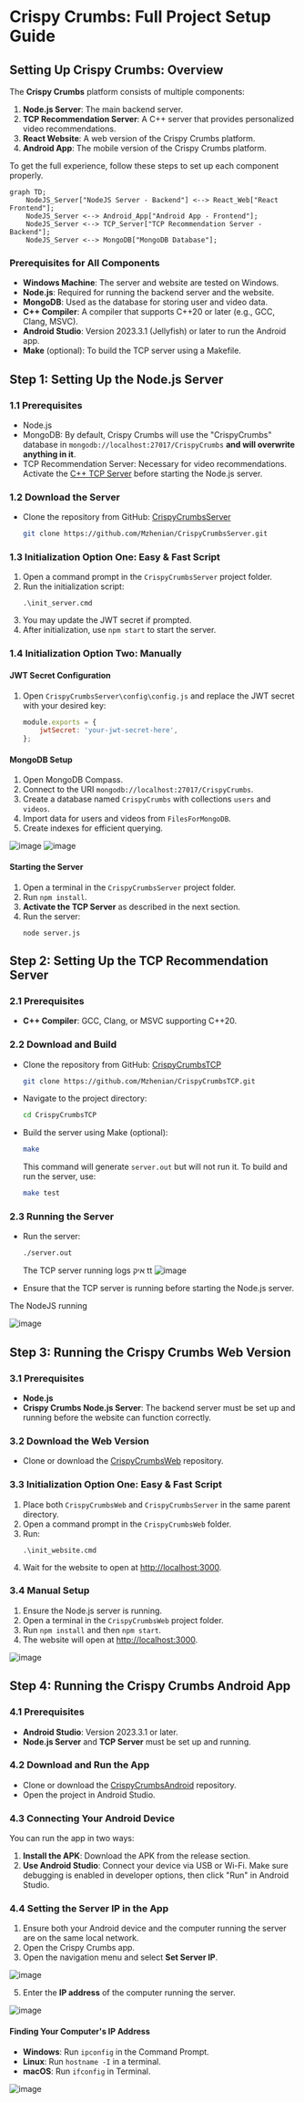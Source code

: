 # Crispy Crumbs: Full Project Setup Guide

## Setting Up Crispy Crumbs: Overview

The **Crispy Crumbs** platform consists of multiple components:

1. **Node.js Server**: The main backend server.
2. **TCP Recommendation Server**: A C++ server that provides personalized video recommendations.
3. **React Website**: A web version of the Crispy Crumbs platform.
4. **Android App**: The mobile version of the Crispy Crumbs platform.

To get the full experience, follow these steps to set up each component properly.

```mermaid
graph TD;
    NodeJS_Server["NodeJS Server - Backend"] <--> React_Web["React Frontend"];
    NodeJS_Server <--> Android_App["Android App - Frontend"];
    NodeJS_Server <--> TCP_Server["TCP Recommendation Server - Backend"];
    NodeJS_Server <--> MongoDB["MongoDB Database"];
```

### Prerequisites for All Components

- **Windows Machine**: The server and website are tested on Windows.
- **Node.js**: Required for running the backend server and the website.
- **MongoDB**: Used as the database for storing user and video data.
- **C++ Compiler**: A compiler that supports C++20 or later (e.g., GCC, Clang, MSVC).
- **Android Studio**: Version 2023.3.1 (Jellyfish) or later to run the Android app.
- **Make** (optional): To build the TCP server using a Makefile.

## Step 1: Setting Up the Node.js Server

### 1.1 Prerequisites

- Node.js
- MongoDB: By default, Crispy Crumbs will use the "CrispyCrumbs" database in `mongodb://localhost:27017/CrispyCrumbs` **and will overwrite anything in it**.
- TCP Recommendation Server: Necessary for video recommendations. Activate the [C++ TCP Server](https://github.com/Mzhenian/CrispyCrumbsTCP) before starting the Node.js server.



### 1.2 Download the Server

- Clone the repository from GitHub: [CrispyCrumbsServer](https://github.com/Mzhenian/CrispyCrumbsServer)
  ```bash
  git clone https://github.com/Mzhenian/CrispyCrumbsServer.git
  ```

### 1.3 Initialization Option One: Easy & Fast Script

1. Open a command prompt in the `CrispyCrumbsServer` project folder.
2. Run the initialization script:
   ```
   .\init_server.cmd
   ```
3. You may update the JWT secret if prompted.
4. After initialization, use `npm start` to start the server.

### 1.4 Initialization Option Two: Manually

#### JWT Secret Configuration

1. Open `CrispyCrumbsServer\config\config.js` and replace the JWT secret with your desired key:
   ```javascript
   module.exports = {
       jwtSecret: 'your-jwt-secret-here',
   };
   ```

#### MongoDB Setup

1. Open MongoDB Compass.
2. Connect to the URI `mongodb://localhost:27017/CrispyCrumbs`.
3. Create a database named `CrispyCrumbs` with collections `users` and `videos`.
4. Import data for users and videos from `FilesForMongoDB`.
5. Create indexes for efficient querying.

![image](https://github.com/user-attachments/assets/68ad8d35-eadb-45fd-b11c-c59d41f404ff)
![image](https://github.com/user-attachments/assets/fe72baaa-4a9b-450d-8d8d-abaebe0d7898)


#### Starting the Server

1. Open a terminal in the `CrispyCrumbsServer` project folder.
2. Run `npm install`.
3. **Activate the TCP Server** as described in the next section.
4. Run the server:
   ```
   node server.js
   ```

## Step 2: Setting Up the TCP Recommendation Server

### 2.1 Prerequisites

- **C++ Compiler**: GCC, Clang, or MSVC supporting C++20.

### 2.2 Download and Build

- Clone the repository from GitHub: [CrispyCrumbsTCP](https://github.com/Mzhenian/CrispyCrumbsTCP)
  ```bash
  git clone https://github.com/Mzhenian/CrispyCrumbsTCP.git
  ```

- Navigate to the project directory:
  ```bash
  cd CrispyCrumbsTCP
  ```

- Build the server using Make (optional):
  ```bash
  make
  ```
  This command will generate `server.out` but will not run it. To build and run the server, use:
  ```bash
  make test
  ```

### 2.3 Running the Server

- Run the server:
  ```bash
  ./server.out
  ```

  The TCP server running logs
איק tt
![image](https://github.com/user-attachments/assets/efc5542e-245b-4718-ad0f-bb4c453da45b)

- Ensure that the TCP server is running before starting the Node.js server.

The NodeJS running

![image](https://github.com/user-attachments/assets/95f40c59-6fdf-4e01-b6ae-f1c06d3301d3)


## Step 3: Running the Crispy Crumbs Web Version

### 3.1 Prerequisites

- **Node.js**
- **Crispy Crumbs Node.js Server**: The backend server must be set up and running before the website can function correctly.

### 3.2 Download the Web Version

- Clone or download the [CrispyCrumbsWeb](https://github.com/Mzhenian/CrispyCrumbsWeb) repository.

### 3.3 Initialization Option One: Easy & Fast Script

1. Place both `CrispyCrumbsWeb` and `CrispyCrumbsServer` in the same parent directory.
2. Open a command prompt in the `CrispyCrumbsWeb` folder.
3. Run:
   ```
   .\init_website.cmd
   ```
4. Wait for the website to open at [http://localhost:3000](http://localhost:3000).

### 3.4 Manual Setup

1. Ensure the Node.js server is running.
2. Open a terminal in the `CrispyCrumbsWeb` project folder.
3. Run `npm install` and then `npm start`.
4. The website will open at [http://localhost:3000](http://localhost:3000).

![image](https://github.com/user-attachments/assets/a1c79aca-e557-45e1-a114-966ce2c9c52e)


## Step 4: Running the Crispy Crumbs Android App

### 4.1 Prerequisites

- **Android Studio**: Version 2023.3.1 or later.
- **Node.js Server** and **TCP Server** must be set up and running.

### 4.2 Download and Run the App

- Clone or download the [CrispyCrumbsAndroid](https://github.com/Mzhenian/CrispyCrumbsAndroid) repository.
- Open the project in Android Studio.

### 4.3 Connecting Your Android Device

You can run the app in two ways:

1. **Install the APK**: Download the APK from the release section.
2. **Use Android Studio**: Connect your device via USB or Wi-Fi. Make sure debugging is enabled in developer options, then click "Run" in Android Studio.

### 4.4 Setting the Server IP in the App

1. Ensure both your Android device and the computer running the server are on the same local network.
2. Open the Crispy Crumbs app.
3. Open the navigation menu and select **Set Server IP**.

![image](https://github.com/user-attachments/assets/5df1fb31-55d3-4b1a-82b8-5c809d12a291)

5. Enter the **IP address** of the computer running the server.

![image](https://github.com/user-attachments/assets/2d9f9e90-d4be-4096-bf9f-854a1a5fdfe0)


#### Finding Your Computer's IP Address

- **Windows**: Run `ipconfig` in the Command Prompt.
- **Linux**: Run `hostname -I` in a terminal.
- **macOS**: Run `ifconfig` in Terminal.

![image](https://github.com/user-attachments/assets/57e649f0-fc16-4f59-978b-3e4fa48840f6)

